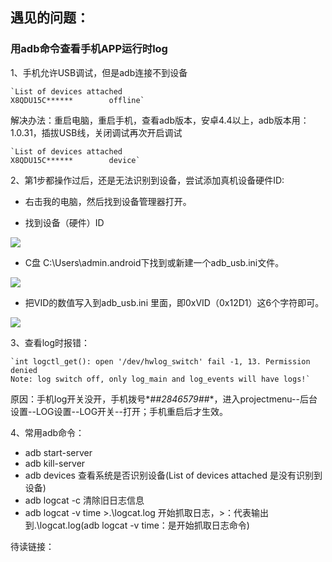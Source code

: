 ## 遇见的问题： ##
### 用adb命令查看手机APP运行时log ###
1、手机允许USB调试，但是adb连接不到设备

    `List of devices attached
	X8QDU15C******        offline`
解决办法：重启电脑，重启手机，查看adb版本，安卓4.4以上，adb版本用：1.0.31，插拔USB线，关闭调试再次开启调试

	`List of devices attached
	X8QDU15C******        device`

2、第1步都操作过后，还是无法识别到设备，尝试添加真机设备硬件ID:

- 右击我的电脑，然后找到设备管理器打开。

- 找到设备（硬件）ID

![](https://i.imgur.com/1thwc4f.png)

- C盘 C:\Users\admin\.android下找到或新建一个adb_usb.ini文件。

![](https://i.imgur.com/u0Q1ClQ.png)

- 把VID的数值写入到adb_usb.ini 里面，即0xVID（0x12D1）这6个字符即可。

![](https://i.imgur.com/X7m5eDZ.png)

3、查看log时报错：

    `int logctl_get(): open '/dev/hwlog_switch' fail -1, 13. Permission denied
	Note: log switch off, only log_main and log_events will have logs!`

原因：手机log开关没开，手机拨号*#*#2846579#*#*，进入projectmenu--后台设置--LOG设置--LOG开关--打开；手机重启后才生效。

4、常用adb命令：

- adb start-server
- adb kill-server
- adb devices 查看系统是否识别设备(List of devices attached 是没有识别到设备)
- adb logcat -c 清除旧日志信息
- adb logcat -v time >.\\logcat.log 开始抓取日志，>：代表输出到.\\logcat.log(adb logcat -v time：是开始抓取日志命令)

待读链接：


